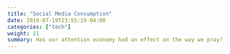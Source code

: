 ```yaml
---
title: "Social Media Consumption"
date: 2019-07-19T23:55:19-04:00
categories: ["tech"]
weight: 11
summary: Has our attention economy had an effect on the way we pray?
---
```


